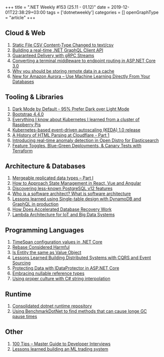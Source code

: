 +++
title = ".NET Weekly #153 (25.11 - 01.12)"
date = 2019-12-01T22:38:29+03:00
tags = ['dotnetweekly']
categories = []
openGraphType = "article"
+++

## Cloud & Web

1. [Static File CSV Content-Type Changed to text/csv](https://github.com/aspnet/Announcements/issues/395)
1. [Building a real-time .NET GraphQL Client API](https://chillicream.com/blog/2019/11/25/strawberry-shake_2)
1. [Guaranteed Delivery with gRPC Streams](https://blog.maddevs.io/guaranteed-delivery-with-grpc-streams-dc847ead7e6e)
1. [Converting a terminal middleware to endpoint routing in ASP.NET Core 3.0](https://andrewlock.net/converting-a-terminal-middleware-to-endpoint-routing-in-aspnetcore-3/)
1. [Why you should be storing remote data in a cache](https://medium.com/@jase.ankers/why-you-should-be-separating-your-server-cache-from-your-ui-state-1585a9ae8336)
1. [New for Amazon Aurora – Use Machine Learning Directly From Your Databases](https://aws.amazon.com/blogs/aws/new-for-amazon-aurora-use-machine-learning-directly-from-your-databases/)

<!--more-->

## Tooling & Libraries

1. [Dark Mode by Default - 95% Prefer Dark over Light Mode](https://getpolarized.io/2019/11/25/Dark-Mode-Should-Be-The-Default-With-95-Percent-Preferring-it-Over-Light-Mode.html)
1. [Bootstrap 4.4.0](https://blog.getbootstrap.com/2019/11/26/bootstrap-4-4-0/)
1. [Everything I know about Kubernetes I learned from a cluster of Raspberry Pis](https://www.jeffgeerling.com/blog/2019/everything-i-know-about-kubernetes-i-learned-cluster-raspberry-pis)
1. [Kubernetes-based event-driven autoscaling (KEDA) 1.0 release](https://cloudblogs.microsoft.com/opensource/2019/11/19/keda-1-0-release-kubernetes-based-event-driven-autoscaling/)
1. [A History of HTML Parsing at Cloudflare - Part 1](https://blog.cloudflare.com/html-parsing-1/)
1. [Introducing real-time anomaly detection in Open Distro for Elasticsearch](https://aws.amazon.com/blogs/opensource/introducing-real-time-anomaly-detection-open-distro-for-elasticsearch/)
1. [Feature Toggles, Blue-Green Deployments, & Canary Tests with Terraform](https://www.hashicorp.com/blog/terraform-feature-toggles-blue-green-deployments-canary-test/)

## Architecture & Databases

1. [Mergeable replicated data types – Part I](https://blog.acolyer.org/2019/11/25/mergeable-replicated-data-types-part-i/)
1. [How to Approach State Management in React, Vue and Angular](https://medium.com/javascript-in-plain-english/the-art-of-the-state-e19816732530)
1. [Discovering less-known PostgreSQL v12 features](https://www.cybertec-postgresql.com/en/discovering-less-known-postgresql-12-features/)
1. [Who is a software architect? What is software architecture](https://scalibq.wordpress.com/2019/09/12/who-is-a-software-architect-what-is-software-architecture/)
1. [Lessons learned using Single-table design with DynamoDB and GraphQL in production](https://servicefull.cloud/blog/dynamodb-single-table-design-lessons/)
1. [How Does Accelerated Database Recovery Work](https://www.red-gate.com/simple-talk/sql/database-administration/how-does-accelerated-database-recovery-work/)
1. [Lambda Architecture for IoT and Big Data Systems](https://build5nines.com/lambda-architecture-iot-big-data/)

## Programming Languages

1. [TimeSpan configuration values in .NET Core](https://blog.ploeh.dk/2019/11/25/timespan-configuration-values-in-net-core/)
1. [Rebase Considered Harmful](https://www.fossil-scm.org/fossil/doc/trunk/www/rebaseharm.md)
1. [Is Entity the same as Value Object](https://enterprisecraftsmanship.com/posts/is-entity-same-as-value-object/)
1. [Lessons Learned Building Distributed Systems with CQRS and Event Sourcing](https://hackernoon.com/lessons-ive-learned-building-distributed-systems-with-cqrs-and-event-sourcing-ece284ecc1a1)
1. [Protecting Data with IDataProtector in ASP.NET Core](https://code-maze.com/data-protection-aspnet-core/)
1. [Embracing nullable reference types](https://devblogs.microsoft.com/dotnet/embracing-nullable-reference-types/)
1. [Using proper culture with C# string interpolation](https://blog.mzikmund.com/2019/11/using-proper-culture-with-c-string-interpolation/)

## Runtime

1. [Consolidated dotnet runtime repository](https://github.com/dotnet/runtime)
1. [Using BenchmarkDotNet to find methods that can cause longe GC pause times](https://blog.acolyer.org/2019/11/25/mergeable-replicated-data-types-part-i/)

## Other

1. [100 Tips – Master Guide to Developer Interviews](https://zoomadmin.com/blog/100-tips-master-guide-to-developer-interviews)
1. [Lessons learned building an ML trading system](https://www.tradientblog.com/2019/11/lessons-learned-building-an-ml-trading-system-that-turned-5k-into-200k/)
